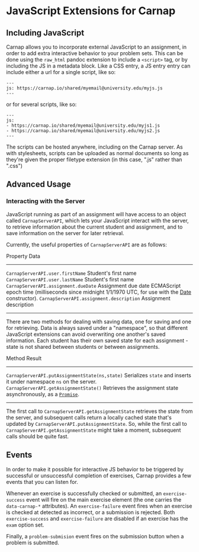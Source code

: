 # JavaScript Extensions for Carnap

## Including JavaScript

Carnap allows you to incorporate external JavaScript to an assignment, in order
to add extra interactive behavior to your problem sets. This can be done using
the `raw_html` pandoc extension to include a `<script>` tag, or by including
the JS in a metadata block. Like a CSS entry, a JS entry entry can include
either a url for a single script, like so:

    ---
    js: https://carnap.io/shared/myemail@university.edu/myjs.js
    --- 

or for several scripts, like so:

    ---
    js:
    - https://carnap.io/shared/myemail@university.edu/myjs1.js
    - https://carnap.io/shared/myemail@university.edu/myjs2.js
    --- 

The scripts can be hosted anywhere, including on the Carnap server. As with
stylesheets, scripts can be uploaded as normal documents so long as they're
given the proper filetype extension (in this case, ".js" rather than ".css")

## Advanced Usage

### Interacting with the Server

JavaScript running as part of an assignment will have access to an object
called `CarnapServerAPI`, which lets your JavaScript interact with the server,
to retrieve information about the current student and assignment, and to save
information on the server for later retrieval.

Currently, the useful properties of `CarnapServerAPI` are as follows:

<div class="table">

Property                                   Data
------------------------------------------ ----------------
`CarnapServerAPI.user.firstName`           Student's first name
`CarnapServerAPI.user.lastName`            Student's first name
`CarnapServerAPI.assignment.dueDate`       Assignment due date ECMAScript epoch time (milliseconds since midnight 1/1/1970 UTC, for use with the [Date](https://developer.mozilla.org/en-US/docs/Web/JavaScript/Reference/Global_Objects/Date) constructor).
`CarnapServerAPI.assignment.description`   Assignment description 
------------------------------------------ ----------------

</div>

There are two methods for dealing with saving data, one for saving and one for
retrieving. Data is always saved under a "namespace", so that different
JavaScript extensions can avoid overwriting one another's saved information.
Each student has their own saved state for each assignment - state is not
shared between students or between assignments.

<div class="table">

Method                                         Result
---------------------------------------------- ----------------
`CarnapServerAPI.putAssignmentState(ns,state)` Serializes `state` and inserts it under namespace `ns` on the server.
`CarnapServerAPI.getAssignmentState()`         Retrieves the assignment state asynchronously, as a [`Promise`](https://developer.mozilla.org/en-US/docs/Web/JavaScript/Reference/Global_Objects/Promise).
---------------------------------------------- ----------------

</div>

The first call to `CarnapServerAPI.getAssignmentState` retrieves the state
from the server, and subsequent calls return a locally cached state that's
updated by `CarnapServerAPI.putAssignmentState`. So, while the first call to
`CarnapServerAPI.getAssignmentState` might take a moment, subsequent calls
should be quite fast.

## Events

In order to make it possible for interactive JS behavior to be triggered by
successful or unsuccessful completion of exercises, Carnap provides a few
events that you can listen for.

Whenever an exercise is successfully checked or submitted, an
`exercise-success` event will fire on the main exercise element (the one
carries the `data-carnap-*` attributes). An `exercise-failure` event fires
when an exercise is checked at detected as incorrect, or a submission is
rejected. Both `exercise-success` and `exercise-failure` are disabled if an
exercise has the `exam` option set. 

Finally, a `problem-submision` event fires on the submission button when a
problem is submitted.
